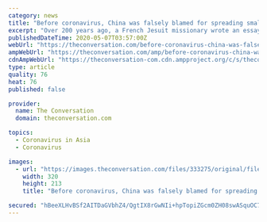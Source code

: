 ```yaml
---
category: news
title: "Before coronavirus, China was falsely blamed for spreading smallpox. Racism played a role then, too"
excerpt: "Over 200 years ago, a French Jesuit missionary wrote an essay criticising China's handling of smallpox. The reality, though, was China was light years ahead of the world in confronting the disease."
publishedDateTime: 2020-05-07T03:57:00Z
webUrl: "https://theconversation.com/before-coronavirus-china-was-falsely-blamed-for-spreading-smallpox-racism-played-a-role-then-too-137884"
ampWebUrl: "https://theconversation.com/amp/before-coronavirus-china-was-falsely-blamed-for-spreading-smallpox-racism-played-a-role-then-too-137884"
cdnAmpWebUrl: "https://theconversation-com.cdn.ampproject.org/c/s/theconversation.com/amp/before-coronavirus-china-was-falsely-blamed-for-spreading-smallpox-racism-played-a-role-then-too-137884"
type: article
quality: 76
heat: 76
published: false

provider:
  name: The Conversation
  domain: theconversation.com

topics:
  - Coronavirus in Asia
  - Coronavirus

images:
  - url: "https://images.theconversation.com/files/333275/original/file-20200507-49556-1cfssxk.jpg?ixlib=rb-1.1.0&q=45&auto=format&w=320&h=213&fit=crop"
    width: 320
    height: 213
    title: "Before coronavirus, China was falsely blamed for spreading smallpox. Racism played a role then, too"

secured: "hBeeXLHvBSf2AITDaGVbhZ4/QgtIX8rGwNIi+hpTopiZGcm0ZH08swASquOC7rxD/11lSqV/RAo0hRzjqce1v7u48M5zPKD+H4GoG8pvGM78gXL5CWyOeZh8xLSY+XFyoRIet1A+nNMlwCImKAEO7xYFWZOika4qp+5y5lSU6w0yz0nOsfNqTnc1GKWqhEwWVIsxddWRkbrNPIhbii6+6+wcfBZHXm+wPHi2Q1HwDSslgr6B6WBuwCQ/PBnpJBHFDBCAJCBJqAdPLsFjAlTrb9aduyv6GiXCzvuhuR/Jeen+vgg0piiyjX9qZTIS1Rgd;iAZWDr8B/MwrMaGd8WHNBw=="
---
```


